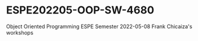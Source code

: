 # ESPE202205-OOP-SW-4680
Object Oriented Programming ESPE Semester 2022-05-08
Frank Chicaiza's workshops
